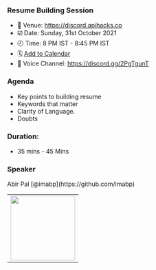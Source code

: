 ### Resume Building Session

  - 📍 Venue: https://discord.apihacks.co
  - ☑️ Date: Sunday, 31st October 2021
  - 🕗 Time: 8 PM IST - 8:45 PM IST
  - 🗓 [Add to Calendar](https://calendar.google.com/calendar/u/0/r/eventedit?text=Resume+Building+%7C+IST+ZONE+%7C+API+Hacks+Discord&location=https://discord.apihacks.co&dates=20211031T143000Z/20211031T151500Z)
  - 📢 Voice Channel: https://discord.gg/2PgTgunT


### Agenda

  - Key points to building resume
  - Keywords that matter
  - Clarity of Language.
  - Doubts


### Duration: 
  - 35 mins - 45 Mins

### Speaker

<table>
  <tr>
  <td>
    <img src="https://avatars.githubusercontent.com/u/53480076?v=4" height="150px" width="150px"/>
    </td>
  </tr>
  <tr>
  Abir Pal [@imabp](https://github.com/imabp)
  </tr>
</table>

